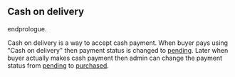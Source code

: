 ## Cash on delivery ##

endprologue.

Cash on delivery is a way to accept cash payment. When buyer pays using
"Cash on delivery" then payment status is changed to <ins>pending</ins>. Later
when buyer actually makes cash payment then admin can change the payment
status from <ins>pending</ins> to <ins>purchased</ins>.
